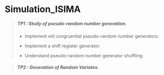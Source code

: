 # Simulation_ISIMA
>##### TP1 : Study of pseudo-random number generation.
>
> - Implement old congruential pseudo-random number generators.
>
> - Implement a shift register generator.
>
> - Understand pseudo-random number generator shuffling.


>##### TP2 : Generation of Random Variates.
